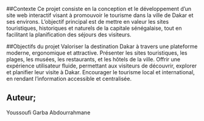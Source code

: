 ##Contexte
Ce projet consiste en la conception et le développement d’un site web interactif visant à promouvoir le tourisme dans la ville de Dakar et ses environs.
L’objectif principal est de mettre en valeur les sites touristiques, historiques et naturels de la capitale sénégalaise, tout en facilitant la planification des séjours des visiteurs.

##Objectifs du projet
Valoriser la destination Dakar à travers une plateforme moderne, ergonomique et attractive.
Présenter les sites touristiques, les plages, les musées, les restaurants, et les hôtels de la ville.
Offrir une expérience utilisateur fluide, permettant aux visiteurs de découvrir, explorer et planifier leur visite à Dakar.
Encourager le tourisme local et international, en rendant l’information accessible et centralisée.

## Auteur;
Youssoufi Garba Abdourrahmane
